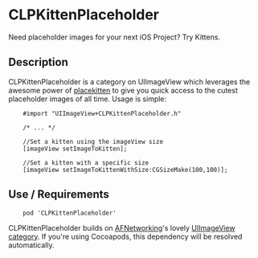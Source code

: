 CLPKittenPlaceholder
====================

Need placeholder images for your next iOS Project? Try Kittens.

## Description

CLPKittenPlaceholder is a category on UIImageView which leverages the awesome power of [placekitten](http://placekitten.com) to give you quick access to the cutest placeholder images of all time. Usage is simple:

```
	#import "UIImageView+CLPKittenPlaceholder.h"

	/* ... */

	//Set a kitten using the imageView size
	[imageView setImageToKitten];
	
	//Set a kitten with a specific size
	[imageView setImageToKittenWithSize:CGSizeMake(100,100)];
```

## Use / Requirements

```
	pod 'CLPKittenPlaceholder'
```

CLPKittenPlaceholder builds on [AFNetworking](http://afnetworking.com)'s lovely [UIImageView category](http://cocoadocs.org/docsets/AFNetworking/2.0.3/Categories/UIImageView+AFNetworking.html). If you're using Cocoapods, this dependency will be resolved automatically.

